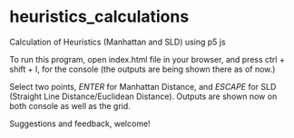 # heuristics_calculations
Calculation of Heuristics (Manhattan and SLD) using p5 js

To run this program, open index.html file in your browser, and press ctrl + shift + I, for the console (the outputs are being shown there as of now.)

Select two points, *ENTER* for Manhattan Distance, and *ESCAPE* for SLD (Straight Line Distance/Euclidean Distance). Outputs are shown now on both console as well as the grid.

Suggestions and feedback, welcome!
